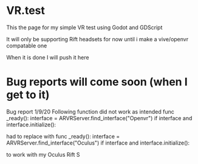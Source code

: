 # VR.test

This the page for my simple VR test using Godot and GDScript

It will only be supporting Rift headsets for now until i make a vive/openvr compatable one

When it is done I will push it here 

# Bug reports will come soon (when I get to it)

Bug report 1/9/20
Following function did not work as intended
func _ready():
	interface = ARVRServer.find_interface("Openvr")
	if interface and interface.initialize():

had to replace with 
func _ready():
	interface = ARVRServer.find_interface("Oculus")
	if interface and interface.initialize():
  
to work with my Oculus Rift S
